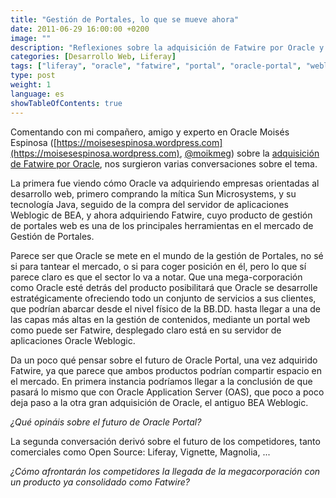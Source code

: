 ```yaml
---
title: "Gestión de Portales, lo que se mueve ahora"
date: 2011-06-29 16:00:00 +0200
image: ""
description: "Reflexiones sobre la adquisición de Fatwire por Oracle y su impacto en el mercado de gestión de portales."
categories: [Desarrollo Web, Liferay]
tags: ["liferay", "oracle", "fatwire", "portal", "oracle-portal", "weblogic", "oas", "java"]
type: post
weight: 1
language: es
showTableOfContents: true
---
```


Comentando con mi compañero, amigo y experto en Oracle Moisés Espinosa ([https://moisesespinosa.wordpress.com](https://moisesespinosa.wordpress.com), [@moikmeg](http://twitter.com/#!/moikmeg)) sobre la [adquisición de Fatwire por Oracle](http://www.oracle.com/us/corporate/press/418753), nos surgieron varias conversaciones sobre el tema.

La primera fue viendo cómo Oracle va adquiriendo empresas orientadas al desarrollo web, primero comprando la mítica Sun Microsystems, y su tecnología Java, seguido de la compra del servidor de aplicaciones Weblogic de BEA, y ahora adquiriendo Fatwire, cuyo producto de gestión de portales web es una de los principales herramientas en el mercado de Gestión de Portales.

Parece ser que Oracle se mete en el mundo de la gestión de Portales, no sé si para tantear el mercado, o si para coger posición en él, pero lo que sí parece claro es que el sector lo va a notar. Que una mega-corporación como Oracle esté detrás del producto posibilitará que Oracle se desarrolle estratégicamente ofreciendo todo un conjunto de servicios a sus clientes, que podrían abarcar desde el nivel físico de la BB.DD. hasta llegar a una de las capas más altas en la gestión de contenidos, mediante un portal web como puede ser Fatwire, desplegado claro está en su servidor de aplicaciones Oracle Weblogic.

Da un poco qué pensar sobre el futuro de Oracle Portal, una vez adquirido Fatwire, ya que parece que ambos productos podrían compartir espacio en el mercado. En primera instancia podríamos llegar a la conclusión de que pasará lo mismo que con Oracle Application Server (OAS), que poco a poco deja paso a la otra gran adquisición de Oracle, el antiguo BEA Weblogic.

*¿Qué opináis sobre el futuro de Oracle Portal?*

La segunda conversación derivó sobre el futuro de los competidores, tanto comerciales como Open Source: Liferay, Vignette, Magnolia, ...

*¿Cómo afrontarán los competidores la llegada de la megacorporación con un producto ya consolidado como Fatwire?*
